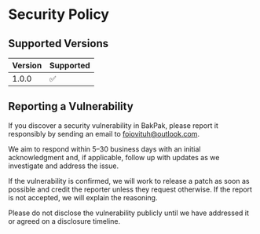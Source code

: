 # Security Policy

## Supported Versions
| Version | Supported          |
| ------- | ------------------ |
| 1.0.0   | :white_check_mark: |

## Reporting a Vulnerability
If you discover a security vulnerability in BakPak, please report it responsibly by sending an email to foiovituh@outlook.com.

We aim to respond within 5–30 business days with an initial acknowledgment and, if applicable, follow up with updates as we investigate and address the issue.

If the vulnerability is confirmed, we will work to release a patch as soon as possible and credit the reporter unless they request otherwise. If the report is not accepted, we will explain the reasoning.

Please do not disclose the vulnerability publicly until we have addressed it or agreed on a disclosure timeline.
